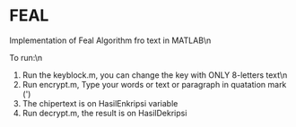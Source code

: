 # FEAL
Implementation of Feal Algorithm fro text in MATLAB\n

To run:\n
1) Run the keyblock.m, you can change the key with ONLY 8-letters text\n
2) Run encrypt.m, Type your words or text or paragraph in quatation mark (')
3) The chipertext is on HasilEnkripsi variable
4) Run decrypt.m, the result is on HasilDekripsi
